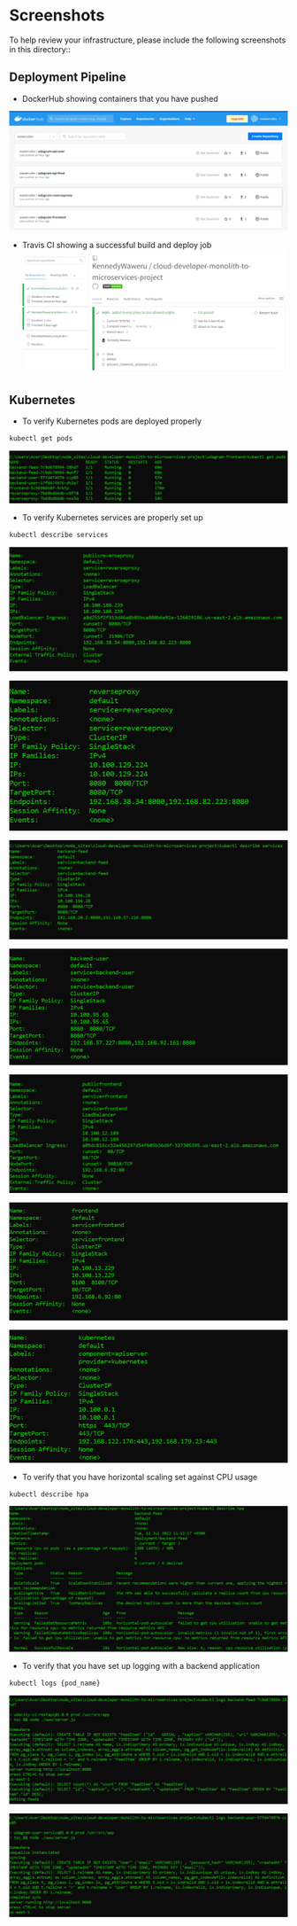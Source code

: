 # Screenshots
To help review your infrastructure, please include the following screenshots in this directory::

## Deployment Pipeline
* DockerHub showing containers that you have pushed

![dockerhub](docker-hub.png)

* Travis CI showing a successful build and deploy job
![travis ci](travis-ci-success-build.png)

## Kubernetes
* To verify Kubernetes pods are deployed properly
```bash
kubectl get pods
```

![kubectl get pods](kubectl-get-pods.png)
* To verify Kubernetes services are properly set up
```bash
kubectl describe services
```

![public reverseproxy service](kubectl-describe-service-public-reverseproxy.png)

![reverseproxy service](kubectl-describe-service-reverseproxy.png)

![backend feed service](kubectl-describe-services-backend-feed.png)

![backend user service](kubectl-describe-services-backend-user.png)


![frontend service](kubectl-describe-services-public-frontend.png)

![public frontend service](kubectl-describe-services-frontend.png)

![kubernetes service](kubectl-describe-services-kubernetes.png)


* To verify that you have horizontal scaling set against CPU usage
```bash
kubectl describe hpa
```

![horizontal scaling](kubectl_describe_hpa.png)

* To verify that you have set up logging with a backend application
```bash
kubectl logs {pod_name}
```
![backend-feed pod log](kubectl_logs_backend-feed.png)

![backend-user pod log](kubectl_logs_backend-user.png)
